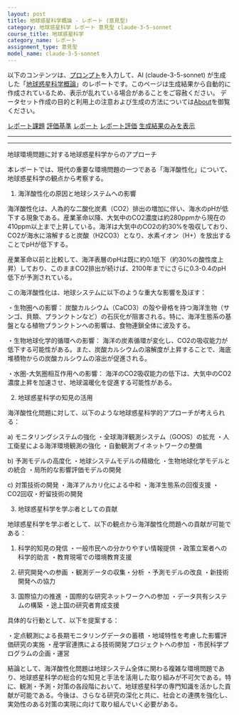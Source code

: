 ```yaml
---
layout: post
title: 地球惑星科学概論 - レポート (意見型)
category: 地球惑星科学 レポート 意見型 claude-3-5-sonnet
course_title: 地球惑星科学
category_name: レポート
assignment_type: 意見型
model_name: claude-3-5-sonnet
---
```


以下のコンテンツは、[プロンプト](https://github.com/takedatoshiyuki/synthetic_assignments/tree/main/generated/地球惑星科学/claude-3-5-sonnet/prompt_レポート-意見型.md)を入力して、AI (claude-3-5-sonnet) が生成した「[地球惑星科学概論](/contents/地球惑星科学/)」のレポートです。このページは生成結果から自動的に作成されているため、表示が乱れている場合があることをご容赦ください。
データセット作成の目的と利用上の注意および生成の方法については[About](/About)を御覧ください。

[レポート課題](../レポート課題-意見型)
[評価基準](../評価基準-意見型)
[レポート](../レポート-意見型)
[レポート評価](../レポート評価-意見型)
[生成結果のみを表示](https://github.com/takedatoshiyuki/synthetic_assignments/tree/main/generated/地球惑星科学/claude-3-5-sonnet/レポート-意見型.md)
  

***
***
  
地球環境問題に対する地球惑星科学からのアプローチ

本レポートでは、現代の重要な環境問題の一つである「海洋酸性化」について、地球惑星科学の観点から考察する。

1. 海洋酸性化の原因と地球システムへの影響

海洋酸性化は、人為的な二酸化炭素（CO2）排出の増加に伴い、海水のpHが低下する現象である。産業革命以降、大気中のCO2濃度は約280ppmから現在の410ppm以上まで上昇している。海洋は大気中のCO2の約30%を吸収しており、CO2が海水に溶解すると炭酸（H2CO3）となり、水素イオン（H+）を放出することでpHが低下する。

産業革命以前と比較して、海洋表層のpHは既に約0.1低下（約30%の酸性度上昇）しており、このままCO2排出が続けば、2100年までにさらに0.3-0.4のpH低下が予測されている。

この海洋酸性化は、地球システムに以下のような重大な影響を及ぼす：

・生物圏への影響：
炭酸カルシウム（CaCO3）の殻や骨格を持つ海洋生物（サンゴ、貝類、プランクトンなど）の石灰化が阻害される。特に、海洋生態系の基盤となる植物プランクトンへの影響は、食物連鎖全体に波及する。

・生物地球化学的循環への影響：
海洋の炭素循環が変化し、CO2の吸収能力が低下する可能性がある。また、炭酸カルシウムの溶解度が上昇することで、海底堆積物からの炭酸カルシウムの溶出が促進される。

・水圏-大気圏相互作用への影響：
海洋のCO2吸収能力の低下は、大気中のCO2濃度上昇を加速させ、地球温暖化を促進する可能性がある。

2. 地球惑星科学の知見の活用

海洋酸性化問題に対して、以下のような地球惑星科学的アプローチが考えられる：

a) モニタリングシステムの強化
・全球海洋観測システム（GOOS）の拡充
・人工衛星による海洋環境観測の強化
・自動観測ブイネットワークの整備

b) 予測モデルの高度化
・地球システムモデルの精緻化
・生物地球化学モデルとの統合
・局所的な影響評価モデルの開発

c) 対策技術の開発
・海洋アルカリ化による中和
・海洋生態系の回復支援
・CO2回収・貯留技術の開発

3. 地球惑星科学を学ぶ者としての貢献

地球惑星科学を学ぶ者として、以下の観点から海洋酸性化問題への貢献が可能である：

1) 科学的知見の発信
・一般市民への分かりやすい情報提供
・政策立案者への科学的助言
・教育現場での環境教育支援

2) 研究開発への参画
・観測データの収集・分析
・予測モデルの改良
・新技術開発への協力

3) 国際協力の推進
・国際的な研究ネットワークへの参加
・データ共有システムの構築
・途上国の研究者育成支援

具体的な行動として、以下を提案する：

・定点観測による長期モニタリングデータの蓄積
・地域特性を考慮した影響評価研究の実施
・産学官連携による技術開発プロジェクトへの参加
・市民科学プログラムの企画・運営

結論として、海洋酸性化問題は地球システム全体に関わる複雑な環境問題であり、地球惑星科学の総合的な知見と手法を活用した取り組みが不可欠である。特に、観測・予測・対策の各段階において、地球惑星科学の専門知識を活かした貢献が可能である。今後は、さらなる研究の深化と共に、社会との連携を強化し、実効性のある対策の実現に向けて取り組んでいく必要がある。
